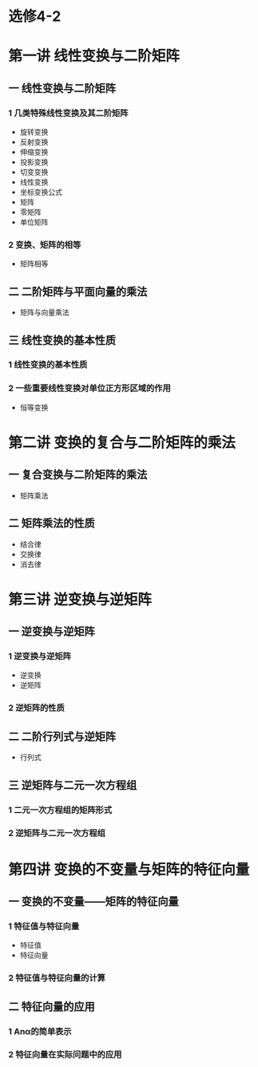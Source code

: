 # 选修4-2

# 第一讲 线性变换与二阶矩阵

## 一 线性变换与二阶矩阵

### 1 几类特殊线性变换及其二阶矩阵

- 旋转变换
- 反射变换
- 伸缩变换
- 投影变换
- 切变变换
- 线性变换
- 坐标变换公式
- 矩阵
- 零矩阵
- 单位矩阵

### 2 变换、矩阵的相等

- 矩阵相等

## 二 二阶矩阵与平面向量的乘法

- 矩阵与向量乘法

## 三 线性变换的基本性质

### 1 线性变换的基本性质

### 2 一些重要线性变换对单位正方形区域的作用

- 恒等变换

# 第二讲 变换的复合与二阶矩阵的乘法

## 一 复合变换与二阶矩阵的乘法

- 矩阵乘法

## 二 矩阵乘法的性质

- 结合律
- 交换律
- 消去律

# 第三讲 逆变换与逆矩阵

## 一 逆变换与逆矩阵

### 1 逆变换与逆矩阵

- 逆变换
- 逆矩阵

### 2 逆矩阵的性质

## 二 二阶行列式与逆矩阵

- 行列式

## 三 逆矩阵与二元一次方程组

### 1 二元一次方程组的矩阵形式

### 2 逆矩阵与二元一次方程组

# 第四讲 变换的不变量与矩阵的特征向量

## 一 变换的不变量——矩阵的特征向量

### 1 特征值与特征向量

- 特征值
- 特征向量

### 2 特征值与特征向量的计算

## 二 特征向量的应用

### 1 Anα的简单表示

### 2 特征向量在实际问题中的应用